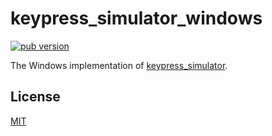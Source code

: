 # keypress_simulator_windows

[![pub version][pub-image]][pub-url]

[pub-image]: https://img.shields.io/pub/v/keypress_simulator_windows.svg
[pub-url]: https://pub.dev/packages/keypress_simulator_windows

The Windows implementation of [keypress_simulator](https://pub.dev/packages/keypress_simulator).

## License

[MIT](./LICENSE)
